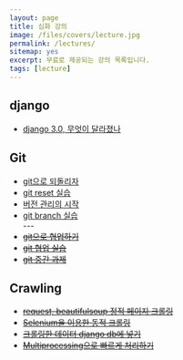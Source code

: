 ```yaml
---
layout: page
title: 심화 강의
image: /files/covers/lecture.jpg
permalink: /lectures/
sitemap: yes
excerpt: 무료로 제공되는 강의 목록입니다.
tags: [lecture]
---
```


## django
  - [django 3.0, 무엇이 달라졌나](https://sig-kr.github.io/LikeLion_1_django3.html)

## Git 
  - [git으로 되돌리자](https://sig-kr.github.io/LikeLion_2_git1.html#git-reset-%EC%9D%B4%EB%A1%A0)
  - [git reset 실습](https://sig-kr.github.io/LikeLion_2_git1.html#git-reset-%EC%8B%A4%EC%8A%B5)
  - [버전 관리의 시작](https://sig-kr.github.io/LikeLion_3_git2.html#git-branch-%EC%9D%B4%EB%A1%A0)
  - [git branch 실습](https://sig-kr.github.io/LikeLion_3_git2.html#git-branch-%EC%8B%A4%EC%8A%B5)
  <br/>---
  - ~~[git으로 협업하기]()~~
  - ~~[git 협업 실습]()~~
  - ~~[git 중간 과제]()~~

## Crawling
  - ~~[request, beautifulsoup 정적 페이지 크롤링]()~~
  - ~~[Selenium을 이용한 동적 크롤링]()~~
  - ~~[크롤링한 데이터 django db에 넣기]()~~
  - ~~[Multiprocessing으로 빠르게 처리하기]()~~

<!--
* 커버 이미지 출처: [API Testing and some amazing testing tools](http://go-gaga-over-testing.blogspot.kr/2013/11/api-testing-and-some-amazing-testing.html)
-->
